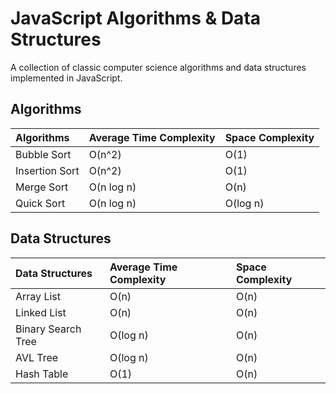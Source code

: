 # JavaScript Algorithms & Data Structures

A collection of classic computer science algorithms and data structures implemented in JavaScript.


## Algorithms

| **Algorithms**                | **Average Time Complexity**   | Space Complexity              |
| :-----------------------------|:----------------------------- | :-----------------------------|
| Bubble Sort                   | O(n^2)                        | O(1)                          |
| Insertion Sort                | O(n^2)                        | O(1)                          |
| Merge Sort                    | O(n log n)                    | O(n)                          |
| Quick Sort                    | O(n log n)                    | O(log n)                      |


## Data Structures

| **Data Structures**           | **Average Time Complexity**   | Space Complexity              |
| :-----------------------------|:----------------------------- | :-----------------------------|
| Array List                    | O(n)                          | O(n)                          |
| Linked List                   | O(n)                          | O(n)                          |
| Binary Search Tree            | O(log n)                      | O(n)                          |
| AVL Tree                      | O(log n)                      | O(n)                          |
| Hash Table                    | O(1)                          | O(n)                          |
